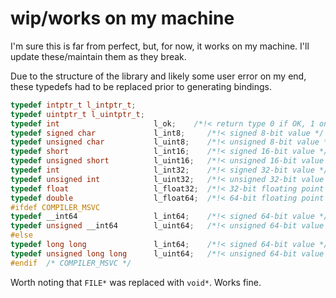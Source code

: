 # wip/works on my machine

I'm sure this is far from perfect, but, for now, it works on my machine. I'll update these/maintain them as they break.

Due to the structure of the library and likely some user error on my end, these typedefs had to be replaced prior to generating bindings.

```cpp
typedef intptr_t l_intptr_t;
typedef uintptr_t l_uintptr_t;
typedef int                     l_ok;    /*!< return type 0 if OK, 1 on error */
typedef signed char             l_int8;     /*!< signed 8-bit value */
typedef unsigned char           l_uint8;    /*!< unsigned 8-bit value */
typedef short                   l_int16;    /*!< signed 16-bit value */
typedef unsigned short          l_uint16;   /*!< unsigned 16-bit value */
typedef int                     l_int32;    /*!< signed 32-bit value */
typedef unsigned int            l_uint32;   /*!< unsigned 32-bit value */
typedef float                   l_float32;  /*!< 32-bit floating point value */
typedef double                  l_float64;  /*!< 64-bit floating point value */
#ifdef COMPILER_MSVC
typedef __int64                 l_int64;    /*!< signed 64-bit value */
typedef unsigned __int64        l_uint64;   /*!< unsigned 64-bit value */
#else
typedef long long               l_int64;    /*!< signed 64-bit value */
typedef unsigned long long      l_uint64;   /*!< unsigned 64-bit value */
#endif  /* COMPILER_MSVC */
```

Worth noting that `FILE*` was replaced with `void*`. Works fine.

